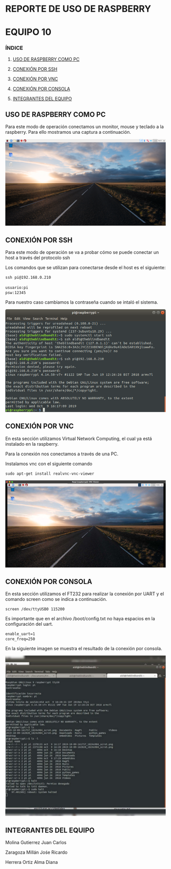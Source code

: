 # REPORTE DE USO DE RASPBERRY

# EQUIPO 10

### ÍNDICE
1. [USO DE RASPBERRY COMO PC](#uno)

2. [CONEXIÓN POR SSH](#dos)

3. [CONEXIÓN POR VNC](#tres)

4. [CONEXIÓN POR CONSOLA](#cuatro)

5. [INTEGRANTES DEL EQUIPO](#cinco)

<a name="uno"></a>
## USO DE RASPBERRY COMO PC

Para este modo de operación conectamos un monitor, mouse y teclado a la raspberry. Para ello mostramos una captura a continuación.



![CONEXION_SSH](pcConexion.png)

<a name="dos"></a>
## CONEXIÓN POR SSH
Para este modo de operación se va a probar cómo se puede conectar un host a través del protocolo ssh

Los comandos que se utilizan para conectarse desde el host es el siguiente:

~~~
ssh pi@192.168.0.210

usuario:pi
psw:12345
~~~

Para nuestro caso cambiamos la contraseña cuando se intaló el sistema.

![CONEXION_SSH](sshConexion.png)
<a name="tres"></a>
## CONEXIÓN POR VNC

En esta sección utilizamos Virtual Network Computing, el cual ya está instalado en la raspberry.

Para la conexión nos conectamos a través de una PC.

Instalamos vnc con el siguiente comando

~~~
sudo apt-get install realvnc-vnc-viewer
~~~
![CONEXION_SSH](vncConexion.png)

<a name="cuatro"></a>
## CONEXIÓN POR CONSOLA

En esta sección utilizamos el FT232 para realizar la conexión por UART y el comando screen como se indica a continuación.

~~~
screen /dev/ttyUSB0 115200
~~~

Es importante que en el archivo /boot/config.txt no haya espacios en la configuración del uart.

~~~
enable_uart=1
core_freq=250
~~~

En la siguiente imagen se muestra el resultado de la conexión por consola.

![CONEXION_SSH](consolaConexion.jpeg)

<a name="cinco"></a>
## INTEGRANTES DEL EQUIPO
Molina Gutierrez Juan Carlos

Zaragoza Millán Jośe Ricardo

Herrera Ortiz Alma Diana
